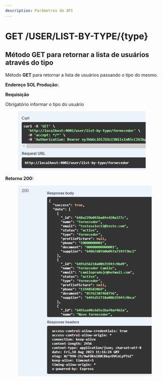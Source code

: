 ```yaml
---
description: Parâmetros de API
---
```


# GET /USER/LIST-BY-TYPE/{type}

## Método GET para retornar a lista de usuários através do tipo

Método **GET** para retornar a lista de usuários passando o tipo do mesmo.

**Endereço SOL Produção:**&#x20;

**Requisição**

Obrigatório informar o tipo do usuário

<figure><img src="../../.gitbook/assets/Screenshot_9 (1).png" alt=""><figcaption></figcaption></figure>

**Retorno 200:**

<figure><img src="../../.gitbook/assets/Screenshot_10 (1).png" alt=""><figcaption></figcaption></figure>

